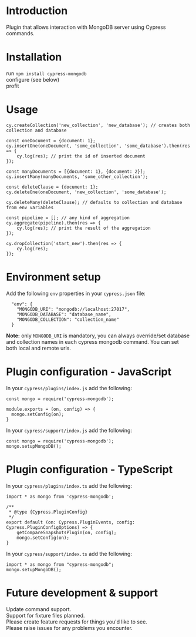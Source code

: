 # Introduction

Plugin that allows interaction with MongoDB server using Cypress commands.

# Installation

run `npm install cypress-mongodb`<br>
configure (see below)<br>
profit

# Usage

```
cy.createCollection('new_collection', 'new_database'); // creates both collection and database

const oneDocument = {document: 1};
cy.insertOne(oneDocument, 'some_collection', 'some_database').then(res => {
    cy.log(res); // print the id of inserted document
});

const manyDocuments = [{document: 1}, {document: 2}];
cy.insertMany(manyDocuments, 'some_other_collection');

const deleteClause = {document: 1};
cy.deleteOne(oneDocument, 'new_collection', 'some_database');

cy.deleteMany(deleteClause); // defaults to collection and database from env variables

const pipeline = []; // any kind of aggregation
cy.aggregate(pipeline).then(res => {
    cy.log(res); // print the result of the aggregation
});

cy.dropCollection('start_new').then(res => {
    cy.log(res);
});
```

# Environment setup

Add the following `env` properties in your `cypress.json` file:
```
  "env": {
    "MONGODB_URI": "mongodb://localhost:27017",
    "MONGODB_DATABASE": "database_name",
    "MONGODB_COLLECTION": "collection_name"
  }
```

<b>Note:</b> only `MONGODB_URI` is mandatory, you can always override/set database and collection names in each cypress mongodb command. You can set both local and remote urls.

# Plugin configuration - JavaScript

In your `cypress/plugins/index.js` add the following:

```
const mongo = require('cypress-mongodb');

module.exports = (on, config) => {
  mongo.setConfig(on);
}
```

In your `cypress/support/index.js` add the following:

```
const mongo = require('cypress-mongodb');
mongo.setupMongoDB();
```


# Plugin configuration - TypeScript

In your `cypress/plugins/index.ts` add the following:

```
import * as mongo from 'cypress-mongodb';

/**
 * @type {Cypress.PluginConfig}
 */
export default (on: Cypress.PluginEvents, config: Cypress.PluginConfigOptions) => {
    getCompareSnapshotsPlugin(on, config);
    mongo.setConfig(on);
}
```

In your `cypress/support/index.ts` add the following:

```
import * as mongo from "cypress-mongodb";
mongo.setupMongoDB();
```

# Future development & support

Update command support.<br>
Support for fixture files planned.<br>
Please create feature requests for things you'd like to see.<br>
Please raise issues for any problems you encounter.